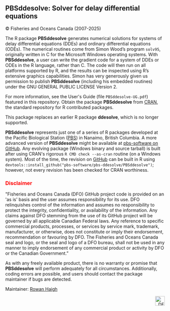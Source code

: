 ## PBSddesolve: Solver for delay differential equations ##
&copy; Fisheries and Oceans Canada (2007-2025)

The R package **PBSddesolve** generates numerical solutions for systems of delay differential equations (DDEs) and ordinary differential equations (ODEs). The numerical routines come from Simon Wood’s program `solv95`, originally written in C for the Microsoft Windows operating systems. With **PBSddesolve**, a user can write the gradient code for a system of DDEs or ODEs in the R language, rather than C. The code will then run on all platforms supported by R, and the results can be inspected using R’s extensive graphics capabilities. Simon has very generously given us permission to publish **PBSddesolve** (including his embedded routines) under the GNU GENERAL PUBLIC LICENSE Version 2. 

For more information, see the User's Guide (file `PBSddesolve-UG.pdf`) featured in this repository. Obtain the package **PBSddesolve** from <a href="https://CRAN.R-project.org/package=PBSddesolve">CRAN</a>, the standard repository for R contributed packages. 

This package replaces an earlier R package **ddesolve**, which is no longer supported.

**PBSddesolve** represents just one of a series of R packages developed at the Pacific Biological Station (<a href="http://www.pac.dfo-mpo.gc.ca/science/facilities-installations/index-eng.html#pbs">PBS</a>) in Nanaimo, British Columbia. A more advanced version of **PBSddesolve** might be available at <a href="https://github.com/pbs-software">pbs-software on GitHub</a>. Any evolving package (Windows binary and source tarball) is built after using CRAN's rigorous `R CMD check --as-cran` routine (on a Windows system). Most of the time, the revision on <a href="https://github.com/pbs-software/pbs-ddesolve">GitHub</a> can be built in R using `devtools::install_github("pbs-software/pbs-ddesolve/PBSddesolve")`; however, not every revision has been checked for CRAN worthiness.

<font color="red"><h3>Disclaimer</h3></font>

"Fisheries and Oceans Canada (DFO) GitHub project code is provided on an 'as is' basis and the user assumes responsibility for its use. DFO relinquishes control of the information and assumes no responsibility to protect the integrity, confidentiality, or availability of the information. Any claims against DFO stemming from the use of its GitHub project will be governed by all applicable Canadian Federal laws. Any reference to specific commercial products, processes, or services by service mark, trademark, manufacturer, or otherwise, does not constitute or imply their endorsement, recommendation or favouring by DFO. The Fisheries and Oceans Canada seal and logo, or the seal and logo of a DFO bureau, shall not be used in any manner to imply endorsement of any commercial product or activity by DFO or the Canadian Government.”

As with any freely available product, there is no warranty or promise that **PBSddesolve** will perform adequately for all circumstances. Additionally, coding errors are possible, and users should contact the package maintainer if bugs are detected.

Maintainer: <a href="mailto:rowan.haigh@dfo-mpo.gc.ca">Rowan Haigh</a>

<p align="right"><img src="DFOlogo_small.jpg" alt="DFO logo" style="height:30px;"></p> 
